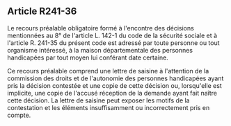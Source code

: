 ## Article R241-36

Le recours préalable obligatoire formé à l'encontre des décisions mentionnées au 8° de l'article L. 142-1
du code de la sécurité sociale et à l'article R. 241-35 du présent code est adressé par toute personne ou tout
organisme intéressé, à la maison départementale des personnes handicapées par tout moyen lui conférant
date certaine.

Ce recours préalable comprend une lettre de saisine à l'attention de la commission des droits et de
l'autonomie des personnes handicapées ayant pris la décision contestée et une copie de cette décision ou,
lorsqu'elle est implicite, une copie de l'accusé réception de la demande ayant fait naître cette décision. La
lettre de saisine peut exposer les motifs de la contestation et les éléments insuffisamment ou incorrectement
pris en compte.


